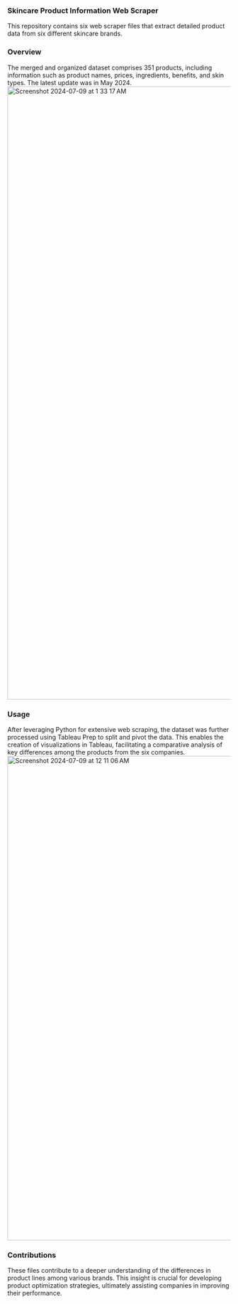 ### **Skincare Product Information Web Scraper**

This repository contains six web scraper files that extract detailed product data from six different skincare brands. 

### Overview

The merged and organized dataset comprises 351 products, including information such as product names, prices, ingredients, benefits, and skin types.
The latest update was in May 2024.
<br>
<img width="1382" alt="Screenshot 2024-07-09 at 1 33 17 AM" src="https://github.com/willy61412/Skincare_Product_Information_Web_Scraper/assets/133930618/60d6f228-f34d-4cab-be49-0323d2861c50">


### Usage

After leveraging Python for extensive web scraping, the dataset was further processed using Tableau Prep to split and pivot the data. 
This enables the creation of visualizations in Tableau, facilitating a comparative analysis of key differences among the products from the six companies.
<br>
<img width="1092" alt="Screenshot 2024-07-09 at 12 11 06 AM" src="https://github.com/willy61412/Skincare_Product_Information_Web_Scraper/assets/133930618/662b16bb-6b85-47c2-8eb0-ce93ea041485">

### Contributions

These files contribute to a deeper understanding of the differences in product lines among various brands. This insight is crucial for developing product optimization strategies, ultimately assisting companies in improving their performance.



